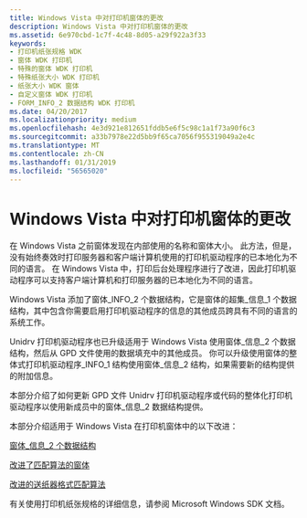 ```yaml
---
title: Windows Vista 中对打印机窗体的更改
description: Windows Vista 中对打印机窗体的更改
ms.assetid: 6e970cbd-1c7f-4c48-8d05-a29f922a3f33
keywords:
- 打印机纸张规格 WDK
- 窗体 WDK 打印机
- 特殊的窗体 WDK 打印机
- 特殊纸张大小 WDK 打印机
- 纸张大小 WDK 窗体
- 自定义窗体 WDK 打印机
- FORM_INFO_2 数据结构 WDK 打印机
ms.date: 04/20/2017
ms.localizationpriority: medium
ms.openlocfilehash: 4e3d921e812651fddb5e6f5c98c1a1f73a90f6c3
ms.sourcegitcommit: a33b7978e22d5bb9f65ca7056f955319049a2e4c
ms.translationtype: MT
ms.contentlocale: zh-CN
ms.lasthandoff: 01/31/2019
ms.locfileid: "56565020"
---
```

# <a name="changes-to-printer-forms-in-windows-vista"></a>Windows Vista 中对打印机窗体的更改


在 Windows Vista 之前窗体发现在内部使用的名称和窗体大小。 此方法，但是，没有始终奏效时打印服务器和客户端计算机使用的打印机驱动程序的已本地化为不同的语言。 在 Windows Vista 中，打印后台处理程序进行了改进，因此打印机驱动程序可以支持客户端计算机和打印服务器的已本地化为不同的语言。

Windows Vista 添加了窗体\_INFO\_2 个数据结构，它是窗体的超集\_信息\_1 个数据结构，其中包含你需要启用打印机驱动程序的信息的其他成员跨具有不同的语言的系统工作。

Unidrv 打印机驱动程序也已升级适用于 Windows Vista 使用窗体\_信息\_2 个数据结构，然后从 GPD 文件使用的数据填充中的其他成员。 你可以升级使用窗体的整体式打印机驱动程序\_INFO\_1 结构使用窗体\_信息\_2 结构，如果需要新的结构提供的附加信息。

本部分介绍了如何更新 GPD 文件 Unidrv 打印机驱动程序或代码的整体化打印机驱动程序以使用新成员中的窗体\_信息\_2 数据结构提供。

本部分介绍适用于 Windows Vista 在打印机窗体中的以下改进：

[窗体\_信息\_2 个数据结构](form-info-2-data-structure.md)

[改进了匹配算法的窗体](improved-form-matching-algorithm.md)

[改进的送纸器格式匹配算法](improved-form-to-tray-matching-algorithm.md)

有关使用打印机纸张规格的详细信息，请参阅 Microsoft Windows SDK 文档。

 

 




